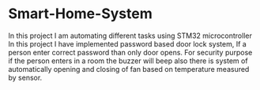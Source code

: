# Smart-Home-System
In this project I am automating different tasks using STM32 microcontroller
In this project I have implemented password based door lock system, If a person enter correct password than only door opens.
For security purpose if the person enters in a room the buzzer will beep
also there is system of automatically opening and closing of fan based on temperature measured by sensor.

